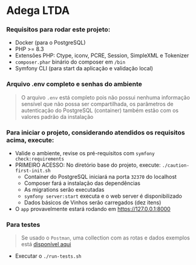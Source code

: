 # Adega LTDA

### Requisitos para rodar este projeto:
* Docker (para o PostgreSQL)
* PHP >= 8.3
* Extensões PHP: Ctype, iconv, PCRE, Session, SimpleXML e Tokenizer
* `composer.phar` binário do composer em `/bin`
* Symfony CLI (para start da aplicação e validação local)

### Arquivo .env completo e senhas do ambiente
> O arquivo `.env` está completo pois não possui nenhuma informação sensível que não possa ser compartilhada, os parâmetros de autenticação do PostgreSQL (container) também estão com os valores padrão da instalação  

### Para iniciar o projeto, considerando atendidos os requisitos acima, execute:
* Valide o ambiente, revise os pré-requisitos com `symfony check:requirements`
* PRIMEIRO ACESSO: No diretório base do projeto, execute: `./caution-first-init.sh`
    * Container do PostgreSQL iniciará na porta `32370` do localhost
    * Composer fará a instalação das dependências
    * As migrations serão executadas
    * `symfony server:start` executa e o web server é disponibilizado
    * Dados básicos de Vinhos serão carregados (dez itens)
* O `app` provavelmente estará rodando em https://127.0.0.1:8000

### Para testes
> Se usado o `Postman`, uma collection com as rotas e dados exemplos está [disponível aqui](https://github.com/bechaire/adega/blob/main/postman_collection.json)
* Executar o `./run-tests.sh`
